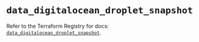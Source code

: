 # `data_digitalocean_droplet_snapshot`

Refer to the Terraform Registry for docs: [`data_digitalocean_droplet_snapshot`](https://registry.terraform.io/providers/digitalocean/digitalocean/2.46.1/docs/data-sources/droplet_snapshot).
